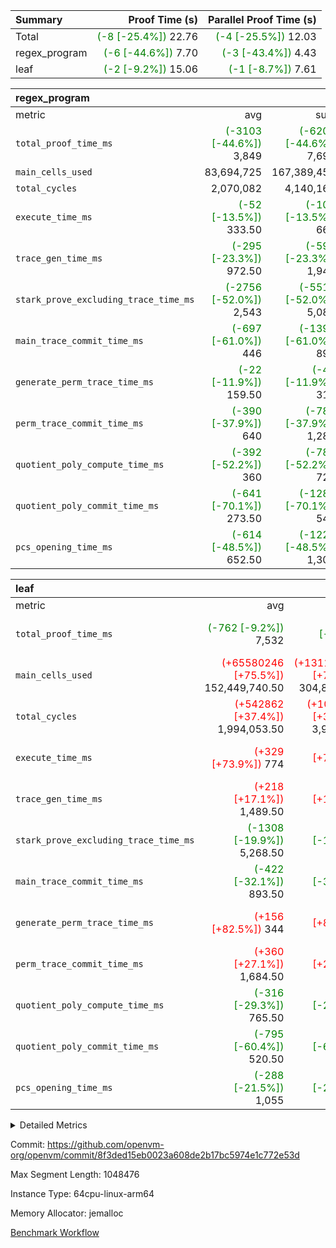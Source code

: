 | Summary | Proof Time (s) | Parallel Proof Time (s) |
|:---|---:|---:|
| Total | <span style='color: green'>(-8 [-25.4%])</span> 22.76 | <span style='color: green'>(-4 [-25.5%])</span> 12.03 |
| regex_program | <span style='color: green'>(-6 [-44.6%])</span> 7.70 | <span style='color: green'>(-3 [-43.4%])</span> 4.43 |
| leaf | <span style='color: green'>(-2 [-9.2%])</span> 15.06 | <span style='color: green'>(-1 [-8.7%])</span> 7.61 |


| regex_program |||||
|:---|---:|---:|---:|---:|
|metric|avg|sum|max|min|
| `total_proof_time_ms ` | <span style='color: green'>(-3103 [-44.6%])</span> 3,849 | <span style='color: green'>(-6206 [-44.6%])</span> 7,698 | <span style='color: green'>(-3388 [-43.4%])</span> 4,427 | <span style='color: green'>(-2818 [-46.3%])</span> 3,271 |
| `main_cells_used     ` |  83,694,725 |  167,389,450 |  93,699,990 |  73,689,460 |
| `total_cycles        ` |  2,070,082 |  4,140,164 |  2,225,434 |  1,914,730 |
| `execute_time_ms     ` | <span style='color: green'>(-52 [-13.5%])</span> 333.50 | <span style='color: green'>(-104 [-13.5%])</span> 667 | <span style='color: green'>(-96 [-20.6%])</span> 371 | <span style='color: green'>(-8 [-2.6%])</span> 296 |
| `trace_gen_time_ms   ` | <span style='color: green'>(-295 [-23.3%])</span> 972.50 | <span style='color: green'>(-590 [-23.3%])</span> 1,945 | <span style='color: green'>(-154 [-11.8%])</span> 1,146 | <span style='color: green'>(-436 [-35.3%])</span> 799 |
| `stark_prove_excluding_trace_time_ms` | <span style='color: green'>(-2756 [-52.0%])</span> 2,543 | <span style='color: green'>(-5512 [-52.0%])</span> 5,086 | <span style='color: green'>(-3138 [-51.9%])</span> 2,910 | <span style='color: green'>(-2374 [-52.2%])</span> 2,176 |
| `main_trace_commit_time_ms` | <span style='color: green'>(-697 [-61.0%])</span> 446 | <span style='color: green'>(-1394 [-61.0%])</span> 892 | <span style='color: green'>(-802 [-60.5%])</span> 523 | <span style='color: green'>(-592 [-61.6%])</span> 369 |
| `generate_perm_trace_time_ms` | <span style='color: green'>(-22 [-11.9%])</span> 159.50 | <span style='color: green'>(-43 [-11.9%])</span> 319 | <span style='color: green'>(-21 [-10.5%])</span> 179 | <span style='color: green'>(-22 [-13.6%])</span> 140 |
| `perm_trace_commit_time_ms` | <span style='color: green'>(-390 [-37.9%])</span> 640 | <span style='color: green'>(-780 [-37.9%])</span> 1,280 | <span style='color: green'>(-427 [-36.3%])</span> 749 | <span style='color: green'>(-353 [-39.9%])</span> 531 |
| `quotient_poly_compute_time_ms` | <span style='color: green'>(-392 [-52.2%])</span> 360 | <span style='color: green'>(-785 [-52.2%])</span> 720 | <span style='color: green'>(-469 [-53.1%])</span> 415 | <span style='color: green'>(-316 [-50.9%])</span> 305 |
| `quotient_poly_commit_time_ms` | <span style='color: green'>(-641 [-70.1%])</span> 273.50 | <span style='color: green'>(-1282 [-70.1%])</span> 547 | <span style='color: green'>(-738 [-69.9%])</span> 318 | <span style='color: green'>(-544 [-70.4%])</span> 229 |
| `pcs_opening_time_ms ` | <span style='color: green'>(-614 [-48.5%])</span> 652.50 | <span style='color: green'>(-1229 [-48.5%])</span> 1,305 | <span style='color: green'>(-681 [-48.8%])</span> 714 | <span style='color: green'>(-548 [-48.1%])</span> 591 |

| leaf |||||
|:---|---:|---:|---:|---:|
|metric|avg|sum|max|min|
| `total_proof_time_ms ` | <span style='color: green'>(-762 [-9.2%])</span> 7,532 | <span style='color: green'>(-1524 [-9.2%])</span> 15,064 | <span style='color: green'>(-725 [-8.7%])</span> 7,606 | <span style='color: green'>(-799 [-9.7%])</span> 7,458 |
| `main_cells_used     ` | <span style='color: red'>(+65580246 [+75.5%])</span> 152,449,740.50 | <span style='color: red'>(+131160492 [+75.5%])</span> 304,899,481 | <span style='color: red'>(+66780937 [+75.8%])</span> 154,910,807 | <span style='color: red'>(+64379555 [+75.2%])</span> 149,988,674 |
| `total_cycles        ` | <span style='color: red'>(+542862 [+37.4%])</span> 1,994,053.50 | <span style='color: red'>(+1085724 [+37.4%])</span> 3,988,107 | <span style='color: red'>(+549013 [+37.2%])</span> 2,024,937 | <span style='color: red'>(+536711 [+37.6%])</span> 1,963,170 |
| `execute_time_ms     ` | <span style='color: red'>(+329 [+73.9%])</span> 774 | <span style='color: red'>(+658 [+73.9%])</span> 1,548 | <span style='color: red'>(+290 [+58.9%])</span> 782 | <span style='color: red'>(+368 [+92.5%])</span> 766 |
| `trace_gen_time_ms   ` | <span style='color: red'>(+218 [+17.1%])</span> 1,489.50 | <span style='color: red'>(+435 [+17.1%])</span> 2,979 | <span style='color: red'>(+162 [+12.0%])</span> 1,514 | <span style='color: red'>(+273 [+22.9%])</span> 1,465 |
| `stark_prove_excluding_trace_time_ms` | <span style='color: green'>(-1308 [-19.9%])</span> 5,268.50 | <span style='color: green'>(-2617 [-19.9%])</span> 10,537 | <span style='color: green'>(-1271 [-19.3%])</span> 5,310 | <span style='color: green'>(-1346 [-20.5%])</span> 5,227 |
| `main_trace_commit_time_ms` | <span style='color: green'>(-422 [-32.1%])</span> 893.50 | <span style='color: green'>(-844 [-32.1%])</span> 1,787 | <span style='color: green'>(-425 [-32.2%])</span> 894 | <span style='color: green'>(-419 [-31.9%])</span> 893 |
| `generate_perm_trace_time_ms` | <span style='color: red'>(+156 [+82.5%])</span> 344 | <span style='color: red'>(+311 [+82.5%])</span> 688 | <span style='color: red'>(+164 [+85.9%])</span> 355 | <span style='color: red'>(+147 [+79.0%])</span> 333 |
| `perm_trace_commit_time_ms` | <span style='color: red'>(+360 [+27.1%])</span> 1,684.50 | <span style='color: red'>(+719 [+27.1%])</span> 3,369 | <span style='color: red'>(+388 [+29.2%])</span> 1,717 | <span style='color: red'>(+331 [+25.1%])</span> 1,652 |
| `quotient_poly_compute_time_ms` | <span style='color: green'>(-316 [-29.3%])</span> 765.50 | <span style='color: green'>(-633 [-29.3%])</span> 1,531 | <span style='color: green'>(-313 [-28.9%])</span> 769 | <span style='color: green'>(-320 [-29.6%])</span> 762 |
| `quotient_poly_commit_time_ms` | <span style='color: green'>(-795 [-60.4%])</span> 520.50 | <span style='color: green'>(-1590 [-60.4%])</span> 1,041 | <span style='color: green'>(-798 [-60.5%])</span> 522 | <span style='color: green'>(-792 [-60.4%])</span> 519 |
| `pcs_opening_time_ms ` | <span style='color: green'>(-288 [-21.5%])</span> 1,055 | <span style='color: green'>(-577 [-21.5%])</span> 2,110 | <span style='color: green'>(-291 [-21.6%])</span> 1,058 | <span style='color: green'>(-286 [-21.4%])</span> 1,052 |



<details>
<summary>Detailed Metrics</summary>

| group | num_segments | keygen_time_ms | commit_exe_time_ms |
| --- | --- | --- | --- |
| regex_program | 2 | 440 | 18 | 

| group | air_name | quotient_deg | interactions | constraints |
| --- | --- | --- | --- | --- |
| leaf | AccessAdapterAir<2> | 2 | 5 | 12 | 
| leaf | AccessAdapterAir<4> | 2 | 5 | 12 | 
| leaf | AccessAdapterAir<8> | 2 | 5 | 12 | 
| leaf | FriReducedOpeningAir | 2 | 39 | 70 | 
| leaf | JalRangeCheckAir | 2 | 9 | 14 | 
| leaf | NativePoseidon2Air<BabyBearParameters>, 1> | 2 | 136 | 571 | 
| leaf | PhantomAir | 2 | 3 | 5 | 
| leaf | ProgramAir | 1 | 1 | 4 | 
| leaf | VariableRangeCheckerAir | 1 | 1 | 4 | 
| leaf | VmAirWrapper<AluNativeAdapterAir, FieldArithmeticCoreAir> | 2 | 15 | 27 | 
| leaf | VmAirWrapper<BranchNativeAdapterAir, BranchEqualCoreAir<1> | 2 | 11 | 25 | 
| leaf | VmAirWrapper<NativeAdapterAir<2, 0>, PublicValuesCoreAir> | 2 | 11 | 30 | 
| leaf | VmAirWrapper<NativeLoadStoreAdapterAir<1>, NativeLoadStoreCoreAir<1> | 2 | 15 | 20 | 
| leaf | VmAirWrapper<NativeLoadStoreAdapterAir<4>, NativeLoadStoreCoreAir<4> | 2 | 15 | 20 | 
| leaf | VmAirWrapper<NativeVectorizedAdapterAir<4>, FieldExtensionCoreAir> | 2 | 15 | 27 | 
| leaf | VmConnectorAir | 2 | 5 | 10 | 
| leaf | VolatileBoundaryAir | 2 | 4 | 17 | 
| regex_program | AccessAdapterAir<16> | 2 | 5 | 12 | 
| regex_program | AccessAdapterAir<2> | 2 | 5 | 12 | 
| regex_program | AccessAdapterAir<32> | 2 | 5 | 12 | 
| regex_program | AccessAdapterAir<4> | 2 | 5 | 12 | 
| regex_program | AccessAdapterAir<64> | 2 | 5 | 12 | 
| regex_program | AccessAdapterAir<8> | 2 | 5 | 12 | 
| regex_program | BitwiseOperationLookupAir<8> | 2 | 2 | 4 | 
| regex_program | KeccakVmAir | 2 | 321 | 4,511 | 
| regex_program | MemoryMerkleAir<8> | 2 | 4 | 39 | 
| regex_program | PersistentBoundaryAir<8> | 2 | 3 | 6 | 
| regex_program | PhantomAir | 2 | 3 | 5 | 
| regex_program | Poseidon2PeripheryAir<BabyBearParameters>, 1> | 2 | 1 | 286 | 
| regex_program | ProgramAir | 1 | 1 | 4 | 
| regex_program | RangeTupleCheckerAir<2> | 1 | 1 | 4 | 
| regex_program | Rv32HintStoreAir | 2 | 18 | 28 | 
| regex_program | VariableRangeCheckerAir | 1 | 1 | 4 | 
| regex_program | VmAirWrapper<Rv32BaseAluAdapterAir, BaseAluCoreAir<4, 8> | 2 | 20 | 37 | 
| regex_program | VmAirWrapper<Rv32BaseAluAdapterAir, LessThanCoreAir<4, 8> | 2 | 18 | 40 | 
| regex_program | VmAirWrapper<Rv32BaseAluAdapterAir, ShiftCoreAir<4, 8> | 2 | 24 | 91 | 
| regex_program | VmAirWrapper<Rv32BranchAdapterAir, BranchEqualCoreAir<4> | 2 | 11 | 20 | 
| regex_program | VmAirWrapper<Rv32BranchAdapterAir, BranchLessThanCoreAir<4, 8> | 2 | 13 | 35 | 
| regex_program | VmAirWrapper<Rv32CondRdWriteAdapterAir, Rv32JalLuiCoreAir> | 2 | 10 | 18 | 
| regex_program | VmAirWrapper<Rv32JalrAdapterAir, Rv32JalrCoreAir> | 2 | 16 | 20 | 
| regex_program | VmAirWrapper<Rv32LoadStoreAdapterAir, LoadSignExtendCoreAir<4, 8> | 2 | 18 | 33 | 
| regex_program | VmAirWrapper<Rv32LoadStoreAdapterAir, LoadStoreCoreAir<4> | 2 | 17 | 40 | 
| regex_program | VmAirWrapper<Rv32MultAdapterAir, DivRemCoreAir<4, 8> | 2 | 25 | 84 | 
| regex_program | VmAirWrapper<Rv32MultAdapterAir, MulHCoreAir<4, 8> | 2 | 24 | 31 | 
| regex_program | VmAirWrapper<Rv32MultAdapterAir, MultiplicationCoreAir<4, 8> | 2 | 19 | 19 | 
| regex_program | VmAirWrapper<Rv32RdWriteAdapterAir, Rv32AuipcCoreAir> | 2 | 12 | 14 | 
| regex_program | VmConnectorAir | 2 | 5 | 10 | 

| group | air_name | idx | rows | prep_cols | perm_cols | main_cols | cells |
| --- | --- | --- | --- | --- | --- | --- | --- |
| leaf | AccessAdapterAir<2> | 0 | 1,048,576 |  | 16 | 11 | 28,311,552 | 
| leaf | AccessAdapterAir<2> | 1 | 1,048,576 |  | 16 | 11 | 28,311,552 | 
| leaf | AccessAdapterAir<4> | 0 | 524,288 |  | 16 | 13 | 15,204,352 | 
| leaf | AccessAdapterAir<4> | 1 | 524,288 |  | 16 | 13 | 15,204,352 | 
| leaf | AccessAdapterAir<8> | 0 | 16,384 |  | 16 | 17 | 540,672 | 
| leaf | AccessAdapterAir<8> | 1 | 16,384 |  | 16 | 17 | 540,672 | 
| leaf | FriReducedOpeningAir | 0 | 2,097,152 |  | 84 | 27 | 232,783,872 | 
| leaf | FriReducedOpeningAir | 1 | 2,097,152 |  | 84 | 27 | 232,783,872 | 
| leaf | JalRangeCheckAir | 0 | 65,536 |  | 28 | 12 | 2,621,440 | 
| leaf | JalRangeCheckAir | 1 | 65,536 |  | 28 | 12 | 2,621,440 | 
| leaf | NativePoseidon2Air<BabyBearParameters>, 1> | 0 | 131,072 |  | 312 | 399 | 93,192,192 | 
| leaf | NativePoseidon2Air<BabyBearParameters>, 1> | 1 | 131,072 |  | 312 | 399 | 93,192,192 | 
| leaf | PhantomAir | 0 | 32,768 |  | 12 | 6 | 589,824 | 
| leaf | PhantomAir | 1 | 32,768 |  | 12 | 6 | 589,824 | 
| leaf | ProgramAir | 0 | 262,144 |  | 8 | 10 | 4,718,592 | 
| leaf | ProgramAir | 1 | 262,144 |  | 8 | 10 | 4,718,592 | 
| leaf | VariableRangeCheckerAir | 0 | 262,144 | 2 | 8 | 1 | 2,359,296 | 
| leaf | VariableRangeCheckerAir | 1 | 262,144 | 2 | 8 | 1 | 2,359,296 | 
| leaf | VmAirWrapper<AluNativeAdapterAir, FieldArithmeticCoreAir> | 0 | 1,048,576 |  | 36 | 29 | 68,157,440 | 
| leaf | VmAirWrapper<AluNativeAdapterAir, FieldArithmeticCoreAir> | 1 | 1,048,576 |  | 36 | 29 | 68,157,440 | 
| leaf | VmAirWrapper<BranchNativeAdapterAir, BranchEqualCoreAir<1> | 0 | 262,144 |  | 28 | 23 | 13,369,344 | 
| leaf | VmAirWrapper<BranchNativeAdapterAir, BranchEqualCoreAir<1> | 1 | 262,144 |  | 28 | 23 | 13,369,344 | 
| leaf | VmAirWrapper<NativeAdapterAir<2, 0>, PublicValuesCoreAir> | 0 | 64 |  | 28 | 27 | 3,520 | 
| leaf | VmAirWrapper<NativeAdapterAir<2, 0>, PublicValuesCoreAir> | 1 | 64 |  | 28 | 27 | 3,520 | 
| leaf | VmAirWrapper<NativeLoadStoreAdapterAir<1>, NativeLoadStoreCoreAir<1> | 0 | 524,288 |  | 40 | 21 | 31,981,568 | 
| leaf | VmAirWrapper<NativeLoadStoreAdapterAir<1>, NativeLoadStoreCoreAir<1> | 1 | 524,288 |  | 40 | 21 | 31,981,568 | 
| leaf | VmAirWrapper<NativeLoadStoreAdapterAir<4>, NativeLoadStoreCoreAir<4> | 0 | 131,072 |  | 40 | 27 | 8,781,824 | 
| leaf | VmAirWrapper<NativeLoadStoreAdapterAir<4>, NativeLoadStoreCoreAir<4> | 1 | 131,072 |  | 40 | 27 | 8,781,824 | 
| leaf | VmAirWrapper<NativeVectorizedAdapterAir<4>, FieldExtensionCoreAir> | 0 | 262,144 |  | 36 | 38 | 19,398,656 | 
| leaf | VmAirWrapper<NativeVectorizedAdapterAir<4>, FieldExtensionCoreAir> | 1 | 262,144 |  | 36 | 38 | 19,398,656 | 
| leaf | VmConnectorAir | 0 | 2 | 1 | 16 | 5 | 42 | 
| leaf | VmConnectorAir | 1 | 2 | 1 | 16 | 5 | 42 | 
| leaf | VolatileBoundaryAir | 0 | 524,288 |  | 12 | 11 | 12,058,624 | 
| leaf | VolatileBoundaryAir | 1 | 524,288 |  | 12 | 11 | 12,058,624 | 

| group | air_name | segment | rows | prep_cols | perm_cols | main_cols | cells |
| --- | --- | --- | --- | --- | --- | --- | --- |
| regex_program | AccessAdapterAir<2> | 1 | 64 |  | 16 | 11 | 1,728 | 
| regex_program | AccessAdapterAir<4> | 1 | 32 |  | 16 | 13 | 928 | 
| regex_program | AccessAdapterAir<8> | 0 | 131,072 |  | 16 | 17 | 4,325,376 | 
| regex_program | AccessAdapterAir<8> | 1 | 2,048 |  | 16 | 17 | 67,584 | 
| regex_program | BitwiseOperationLookupAir<8> | 0 | 65,536 | 3 | 8 | 2 | 655,360 | 
| regex_program | BitwiseOperationLookupAir<8> | 1 | 65,536 | 3 | 8 | 2 | 655,360 | 
| regex_program | KeccakVmAir | 0 | 1 |  | 1,056 | 3,163 | 4,219 | 
| regex_program | KeccakVmAir | 1 | 32 |  | 1,056 | 3,163 | 135,008 | 
| regex_program | MemoryMerkleAir<8> | 0 | 131,072 |  | 16 | 32 | 6,291,456 | 
| regex_program | MemoryMerkleAir<8> | 1 | 4,096 |  | 16 | 32 | 196,608 | 
| regex_program | PersistentBoundaryAir<8> | 0 | 131,072 |  | 12 | 20 | 4,194,304 | 
| regex_program | PersistentBoundaryAir<8> | 1 | 2,048 |  | 12 | 20 | 65,536 | 
| regex_program | PhantomAir | 0 | 1 |  | 12 | 6 | 18 | 
| regex_program | PhantomAir | 1 | 1 |  | 12 | 6 | 18 | 
| regex_program | Poseidon2PeripheryAir<BabyBearParameters>, 1> | 0 | 16,384 |  | 8 | 300 | 5,046,272 | 
| regex_program | Poseidon2PeripheryAir<BabyBearParameters>, 1> | 1 | 2,048 |  | 8 | 300 | 630,784 | 
| regex_program | ProgramAir | 0 | 131,072 |  | 8 | 10 | 2,359,296 | 
| regex_program | ProgramAir | 1 | 131,072 |  | 8 | 10 | 2,359,296 | 
| regex_program | RangeTupleCheckerAir<2> | 0 | 524,288 | 2 | 8 | 1 | 4,718,592 | 
| regex_program | RangeTupleCheckerAir<2> | 1 | 524,288 | 2 | 8 | 1 | 4,718,592 | 
| regex_program | Rv32HintStoreAir | 0 | 16,384 |  | 44 | 32 | 1,245,184 | 
| regex_program | VariableRangeCheckerAir | 0 | 262,144 | 2 | 8 | 1 | 2,359,296 | 
| regex_program | VariableRangeCheckerAir | 1 | 262,144 | 2 | 8 | 1 | 2,359,296 | 
| regex_program | VmAirWrapper<Rv32BaseAluAdapterAir, BaseAluCoreAir<4, 8> | 0 | 1,048,576 |  | 52 | 36 | 92,274,688 | 
| regex_program | VmAirWrapper<Rv32BaseAluAdapterAir, BaseAluCoreAir<4, 8> | 1 | 524,288 |  | 52 | 36 | 46,137,344 | 
| regex_program | VmAirWrapper<Rv32BaseAluAdapterAir, LessThanCoreAir<4, 8> | 0 | 32,768 |  | 40 | 37 | 2,523,136 | 
| regex_program | VmAirWrapper<Rv32BaseAluAdapterAir, LessThanCoreAir<4, 8> | 1 | 32,768 |  | 40 | 37 | 2,523,136 | 
| regex_program | VmAirWrapper<Rv32BaseAluAdapterAir, ShiftCoreAir<4, 8> | 0 | 131,072 |  | 52 | 53 | 13,762,560 | 
| regex_program | VmAirWrapper<Rv32BaseAluAdapterAir, ShiftCoreAir<4, 8> | 1 | 131,072 |  | 52 | 53 | 13,762,560 | 
| regex_program | VmAirWrapper<Rv32BranchAdapterAir, BranchEqualCoreAir<4> | 0 | 262,144 |  | 28 | 26 | 14,155,776 | 
| regex_program | VmAirWrapper<Rv32BranchAdapterAir, BranchEqualCoreAir<4> | 1 | 131,072 |  | 28 | 26 | 7,077,888 | 
| regex_program | VmAirWrapper<Rv32BranchAdapterAir, BranchLessThanCoreAir<4, 8> | 0 | 131,072 |  | 32 | 32 | 8,388,608 | 
| regex_program | VmAirWrapper<Rv32BranchAdapterAir, BranchLessThanCoreAir<4, 8> | 1 | 131,072 |  | 32 | 32 | 8,388,608 | 
| regex_program | VmAirWrapper<Rv32CondRdWriteAdapterAir, Rv32JalLuiCoreAir> | 0 | 65,536 |  | 28 | 18 | 3,014,656 | 
| regex_program | VmAirWrapper<Rv32CondRdWriteAdapterAir, Rv32JalLuiCoreAir> | 1 | 65,536 |  | 28 | 18 | 3,014,656 | 
| regex_program | VmAirWrapper<Rv32JalrAdapterAir, Rv32JalrCoreAir> | 0 | 131,072 |  | 36 | 28 | 8,388,608 | 
| regex_program | VmAirWrapper<Rv32JalrAdapterAir, Rv32JalrCoreAir> | 1 | 65,536 |  | 36 | 28 | 4,194,304 | 
| regex_program | VmAirWrapper<Rv32LoadStoreAdapterAir, LoadSignExtendCoreAir<4, 8> | 0 | 1,024 |  | 52 | 36 | 90,112 | 
| regex_program | VmAirWrapper<Rv32LoadStoreAdapterAir, LoadSignExtendCoreAir<4, 8> | 1 | 2 |  | 52 | 36 | 176 | 
| regex_program | VmAirWrapper<Rv32LoadStoreAdapterAir, LoadStoreCoreAir<4> | 0 | 1,048,576 |  | 52 | 41 | 97,517,568 | 
| regex_program | VmAirWrapper<Rv32LoadStoreAdapterAir, LoadStoreCoreAir<4> | 1 | 1,048,576 |  | 52 | 41 | 97,517,568 | 
| regex_program | VmAirWrapper<Rv32MultAdapterAir, DivRemCoreAir<4, 8> | 0 | 128 |  | 72 | 59 | 16,768 | 
| regex_program | VmAirWrapper<Rv32MultAdapterAir, MulHCoreAir<4, 8> | 0 | 256 |  | 72 | 39 | 28,416 | 
| regex_program | VmAirWrapper<Rv32MultAdapterAir, MultiplicationCoreAir<4, 8> | 0 | 32,768 |  | 52 | 31 | 2,719,744 | 
| regex_program | VmAirWrapper<Rv32MultAdapterAir, MultiplicationCoreAir<4, 8> | 1 | 32,768 |  | 52 | 31 | 2,719,744 | 
| regex_program | VmAirWrapper<Rv32RdWriteAdapterAir, Rv32AuipcCoreAir> | 0 | 32,768 |  | 28 | 20 | 1,572,864 | 
| regex_program | VmAirWrapper<Rv32RdWriteAdapterAir, Rv32AuipcCoreAir> | 1 | 32,768 |  | 28 | 20 | 1,572,864 | 
| regex_program | VmConnectorAir | 0 | 2 | 1 | 16 | 5 | 42 | 
| regex_program | VmConnectorAir | 1 | 2 | 1 | 16 | 5 | 42 | 

| group | idx | trace_gen_time_ms | total_proof_time_ms | total_cycles | total_cells | stark_prove_excluding_trace_time_ms | quotient_poly_compute_time_ms | quotient_poly_commit_time_ms | perm_trace_commit_time_ms | pcs_opening_time_ms | main_trace_commit_time_ms | main_cells_used | generate_perm_trace_time_ms | execute_time_ms |
| --- | --- | --- | --- | --- | --- | --- | --- | --- | --- | --- | --- | --- | --- | --- |
| leaf | 0 | 1,514 | 7,606 | 2,024,937 | 534,072,810 | 5,310 | 769 | 519 | 1,717 | 1,052 | 894 | 154,910,807 | 355 | 782 | 
| leaf | 1 | 1,465 | 7,458 | 1,963,170 | 534,072,810 | 5,227 | 762 | 522 | 1,652 | 1,058 | 893 | 149,988,674 | 333 | 766 | 

| group | segment | trace_gen_time_ms | total_proof_time_ms | total_cycles | total_cells | stark_prove_excluding_trace_time_ms | quotient_poly_compute_time_ms | quotient_poly_commit_time_ms | perm_trace_commit_time_ms | pcs_opening_time_ms | main_trace_commit_time_ms | main_cells_used | generate_perm_trace_time_ms | execute_time_ms |
| --- | --- | --- | --- | --- | --- | --- | --- | --- | --- | --- | --- | --- | --- | --- |
| regex_program | 0 | 1,146 | 4,427 | 2,225,434 | 275,652,919 | 2,910 | 415 | 318 | 749 | 714 | 523 | 93,699,990 | 179 | 371 | 
| regex_program | 1 | 799 | 3,271 | 1,914,730 | 198,099,628 | 2,176 | 305 | 229 | 531 | 591 | 369 | 73,689,460 | 140 | 296 | 

</details>


Commit: https://github.com/openvm-org/openvm/commit/8f3ded15eb0023a608de2b17bc5974e1c772e53d

Max Segment Length: 1048476

Instance Type: 64cpu-linux-arm64

Memory Allocator: jemalloc

[Benchmark Workflow](https://github.com/openvm-org/openvm/actions/runs/13803688608)
